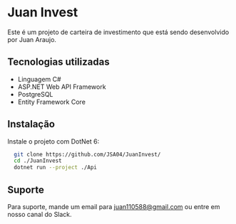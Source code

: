 # Juan Invest

Este é um projeto de carteira de investimento que está sendo desenvolvido por Juan Araujo. 


## Tecnologias utilizadas

- Linguagem C#
- ASP.NET Web API Framework
- PostgreSQL
- Entity Framework Core


## Instalação

Instale o projeto com DotNet 6:

```bash
  git clone https://github.com/JSA04/JuanInvest/
  cd ./JuanInvest
  dotnet run --project ./Api
```
    
## Suporte

Para suporte, mande um email para juan110588@gmail.com ou entre em nosso canal do Slack.

